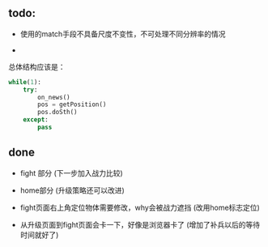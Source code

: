 ## todo:

* 使用的match手段不具备尺度不变性，不可处理不同分辨率的情况

* 
总体结构应该是：
``` python
while(1):
    try:
        on_news()
        pos = getPosition()
        pos.doSth()
    except:
        pass
```
## done
        
* fight 部分
(下一步加入战力比较)

* home部分 
(升级策略还可以改进)

* fight页面右上角定位物体需要修改，why会被战力遮挡
(改用home标志定位)

* 从升级页面到fight页面会卡一下，好像是浏览器卡了
(增加了补兵以后的等待时间就好了)